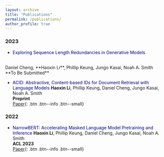 ```yaml
---
layout: archive
title: "Publications"
permalink: /publications/
author_profile: true
---
```


### 2023

* <span style="color:navy">Exploring Sequence Length Redundancies in Generative Models</span>
<br>
Daniel Cheng, **Haoxin Li**, Phillip Keung, Jungo Kasai, Noah A. Smith
<br>
**To Be Submitted**

* <span style="color:navy">ACID: Abstractive, Content-based IDs for Document Retrieval with Language Models</span>
**Haoxin Li**, Phillip Keung, Daniel Cheng, Jungo Kasai, Noah A. Smith            
**Preprint**          
[Paper](https://arxiv.org/abs/2311.08593){: .btn .btn--info .btn--small}

### 2022

* <span style="color:navy">NarrowBERT: Accelerating Masked Language Model Pretraining and Inference</span>
**Haoxin Li**, Phillip Keung, Daniel Cheng, Jungo Kasai, Noah A. Smith               
**ACL 2023**                                       
[Paper](https://arxiv.org/abs/2301.04761){: .btn .btn--info .btn--small}   
  
